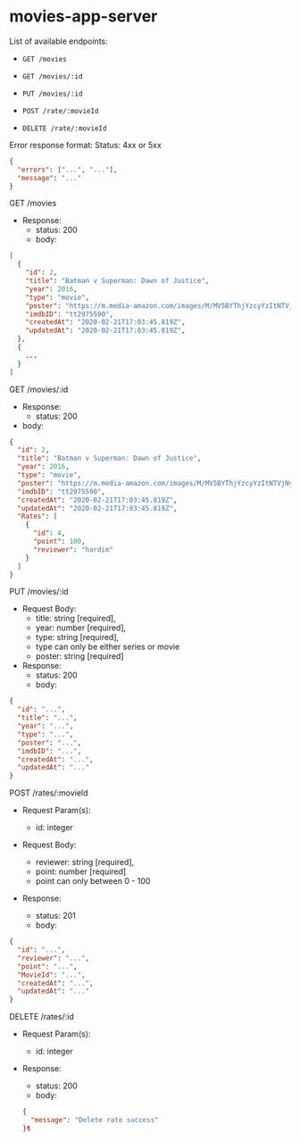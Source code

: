 # movies-app-server

List of available endpoints:

- `GET /movies`
- `GET /movies/:id`
- `PUT /movies/:id`

- `POST /rate/:movieId`
- `DELETE /rate/:movieId`

Error response format:
Status: 4xx or 5xx

```json
{
  "errors": ["...", "..."],
  "message": "..."
}
```

GET /movies

- Response:
  - status: 200
  - body:

```json
[
  {
    "id": 2,
    "title": "Batman v Superman: Dawn of Justice",
    "year": 2016,
    "type": "movie",
    "poster": "https://m.media-amazon.com/images/M/MV5BYThjYzcyYzItNTVjNy00NDk0LTgwMWQtYjMwNmNlNWJhMzMyXkEyXkFqcGdeQXVyMTQxNzMzNDI@._V1_SX300.jpg",
    "imdbID": "tt2975590",
    "createdAt": "2020-02-21T17:03:45.819Z",
    "updatedAt": "2020-02-21T17:03:45.819Z",
  },
  {
    ...
  }
]
```

GET /movies/:id

- Response:
  - status: 200
- body:

```json
{
  "id": 2,
  "title": "Batman v Superman: Dawn of Justice",
  "year": 2016,
  "type": "movie",
  "poster": "https://m.media-amazon.com/images/M/MV5BYThjYzcyYzItNTVjNy00NDk0LTgwMWQtYjMwNmNlNWJhMzMyXkEyXkFqcGdeQXVyMTQxNzMzNDI@._V1_SX300.jpg",
  "imdbID": "tt2975590",
  "createdAt": "2020-02-21T17:03:45.819Z",
  "updatedAt": "2020-02-21T17:03:45.819Z",
  "Rates": [
    {
      "id": 4,
      "point": 100,
      "reviewer": "hardim"
    }
  ]
}
```

PUT /movies/:id

- Request Body:
  - title: string [required],
  - year: number [required],
  - type: string [required],
  * type can only be either series or movie
  - poster: string [required]
- Response:
  - status: 200
  - body:

```json
{
  "id": "...",
  "title": "...",
  "year": "...",
  "type": "...",
  "poster": "...",
  "imdbID": "...",
  "createdAt": "...",
  "updatedAt": "..."
}
```

POST /rates/:movieId

- Request Param(s):
  
  - id: integer
- Request Body:
  - reviewer: string [required],
  - point: number [required]
  * point can only between 0 - 100
- Response:
  - status: 201
  - body:

```json
{
  "id": "...",
  "reviewer": "...",
  "point": "...",
  "MovieId": "...",
  "createdAt": "...",
  "updatedAt": "..."
}
```

DELETE /rates/:id

- Request Param(s):
  
  - id: integer
- Response:
  - status: 200
  - body:
  ```json
  {
    "message": "Delete rate success"
  }t
  ```
